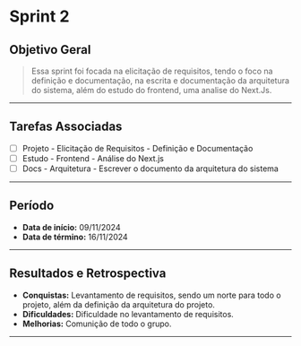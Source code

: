 # Sprint 2

## Objetivo Geral
> Essa sprint foi focada na elicitação de requisitos, tendo o foco na definição e documentação, na escrita e documentação da arquitetura do sistema, além do estudo do frontend, uma analise do Next.Js.

---

## Tarefas Associadas

- [ ] Projeto - Elicitação de Requisitos - Definição e Documentação 
- [ ] Estudo - Frontend - Análise do Next.js 
- [ ] Docs - Arquitetura - Escrever o documento da arquitetura do sistema 

---

## Período
- **Data de início:** 09/11/2024 
- **Data de término:** 16/11/2024  

---

## Resultados e Retrospectiva

- **Conquistas:** Levantamento de requisitos, sendo um norte para todo o projeto, além da definição da arquitetura do projeto.
- **Dificuldades:** Dificuldade no levantamento de requisitos.
- **Melhorias:** Comunição de todo o grupo.

---